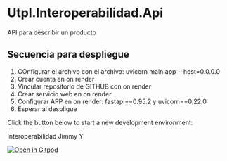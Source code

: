 # Utpl.Interoperabilidad.Api

API para describir un producto

## Secuencia para despliegue
1. COnfigurar el archivo con el archivo: uvicorn main:app --host=0.0.0.0
2. Crear cuenta en on render
3. Vincular repositorio de GITHUB con on render
4. Crear servicio web en on render
5. Configurar APP en on render: fastapi==0.95.2 y uvicorn==0.22.0
6. Esperar al despligue

Click the button below to start a new development environment:

Interoperabilidad Jimmy Y

[![Open in Gitpod](https://gitpod.io/button/open-in-gitpod.svg)](https://gitpod.io/#https://github.com/Jyaguache/Utpl.Interoperabilidad.Api.git)
